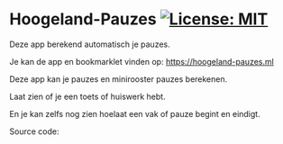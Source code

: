 # Hoogeland-Pauzes [![License: MIT](https://img.shields.io/badge/License-MIT-yellow.svg)](https://opensource.org/licenses/MIT)
Deze app berekend automatisch je pauzes.

Je kan de app en bookmarklet vinden op: https://hoogeland-pauzes.ml


Deze app kan je pauzes en minirooster pauzes berekenen.

Laat zien of je een toets of huiswerk hebt.

En je kan zelfs nog zien hoelaat een vak of pauze begint en eindigt.

Source code:
